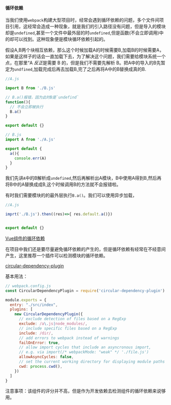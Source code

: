 #### 循环依赖

当我们使用`webpack`构建大型项目时，经常会遇到循环依赖的问题，多个文件间项目引用，这经常会造成一种现象，就是我们的引入路径没有问题，但是导入的模块却是`undefined`,甚至一个文件中最外层的时`undefined`,但是函数(不会立即调用)中的却可以找到。这种现象便是模块循环依赖引起的。

假设A,B两个块相互依赖，那么这个时候加载A的时候需要B,加载B的时候需要A，如果是这样子的话会一直加载下去，为了解决这个问题，我们需要给模块系统一个点，在那里“A *反正*是需要 B 的，但是我们不需要先解析 B。把A中的导入的B先暂定为`undfined`,加载完成后再去加载B,完了之后再将A中的B替换成真的B.

```js
//A.js

import B from './B.js'

// B.a()报错，因为此时B是`undefind`
function(){
  // 不会立即被执行
  B.a()
}

export default {}

```

```js
// B.js
import A from './A.js'

export default {
  a(){
    console.err(A)
  }
}

```

我们先讲`A`中的B解析成`undefined`,然后再解析出A模块，B中使用A得到B,然后再将B中的A替换成成B,这个时候调用B的方法就不会报错啦。

有时我们需要模块的的最外层执行`B.a()`。我们可以使用异步加载，

```js
//A.js

imprt('./B.js').then((res)=>{ res.default.a()})


export default {}


```

[Vue组件的循环依赖](https://cn.vuejs.org/v2/guide/components-edge-cases.html#%E7%BB%84%E4%BB%B6%E4%B9%8B%E9%97%B4%E7%9A%84%E5%BE%AA%E7%8E%AF%E5%BC%95%E7%94%A8)

在项目中我们还是要尽量避免循环依赖的产生的，但是循环依赖有经常在不经意间产生，这里推荐一个插件可以检测模块的循环依赖。

[circular-dependency-plugin](https://github.com/aackerman/circular-dependency-plugin)

基本用法：

```js
// webpack.config.js
const CircularDependencyPlugin = require('circular-dependency-plugin')

module.exports = {
  entry: "./src/index",
  plugins: [
    new CircularDependencyPlugin({
      // exclude detection of files based on a RegExp
      exclude: /a\.js|node_modules/,
      // include specific files based on a RegExp
      include: /dir/,
      // add errors to webpack instead of warnings
      failOnError: true,
      // allow import cycles that include an asyncronous import,
      // e.g. via import(/* webpackMode: "weak" */ './file.js')
      allowAsyncCycles: false,
      // set the current working directory for displaying module paths
      cwd: process.cwd(),
    })
  ]
}
```

注意事项：该组件的评分并不高，但是作为开发依赖去检测组件的循环依赖来说够用。